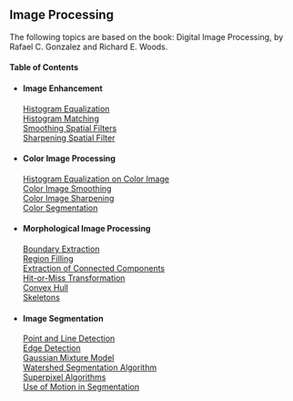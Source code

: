 ## Image Processing
The following topics are based on the book: Digital Image Processing, by Rafael C. Gonzalez and Richard E. Woods.

#### Table of Contents  
* #### Image Enhancement    
   [Histogram Equalization](image_enhancement/histeq.md)  
   [Histogram Matching](image_enhancement/histmatching.md)     
   [Smoothing Spatial Filters](image_enhancement/smooth_spatial_filters.md)   
   [Sharpening Spatial Filter](image_enhancement/sharp_filter.md)
* #### Color Image Processing  
    [Histogram Equalization on Color Image](image_enhancement/histeqcolor.md)  
    [Color Image Smoothing](image_enhancement/smooth_color_filter.md)  
    [Color Image Sharpening](image_enhancement/sharp_color_filter.md)  
    [Color Segmentation](image_enhancement/seg_color.md)  
* #### Morphological Image Processing   
    [Boundary Extraction](morphological/boundary_extraction.md)  
    [Region Filling](morphological/region_filling.md)   
    [Extraction of Connected Components](morphological/extraction_components.md)  
    [Hit-or-Miss Transformation](morphological/hit_miss.md)  
    [Convex Hull](morphological/convex_hull.md)  
    [Skeletons](morphological/skeletons.md)  
* #### Image Segmentation     
    [Point and Line Detection](image_segmentation/point_line.md)   
    [Edge Detection](image_segmentation/edge.md)  
    [Gaussian Mixture Model](image_segmentation/)   
    [Watershed Segmentation Algorithm](image_segmentation/)  
    [Superpixel Algorithms](image_segmentation/)   
    [Use of Motion in Segmentation](image_segmentation/)  

